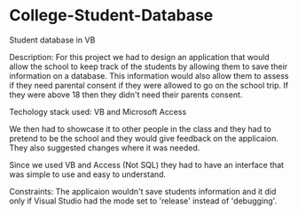 # College-Student-Database
Student database in VB

Description: For this project we had to design an application that would allow the school to keep track of the students by allowing them to save their information on a database. This information would also allow them to assess if they need parental consent if they were allowed to go on the school trip. If they were above 18 then they didn't need their parents consent. 

Techology stack used:
VB and Microsoft Access

We then had to showcase it to other people in the class and they had to pretend to be the school and they would give feedback on the applicaion. They also suggested changes where it was needed.

Since we used VB and Access (Not SQL) they had to have an interface that was simple to use and easy to understand. 

Constraints: The applicaion wouldn't save students information and it did only if Visual Studio had the mode set to 'release' instead of 'debugging'.

